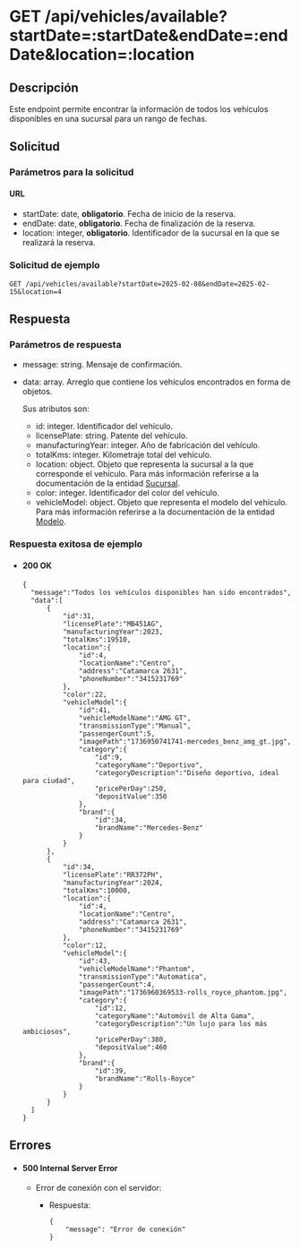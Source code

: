 # GET /api/vehicles/available?startDate=:startDate&endDate=:endDate&location=:location

## Descripción
Este endpoint permite encontrar la información de todos los vehículos disponibles en una sucursal para un rango de fechas.

## Solicitud

### Parámetros para la solicitud

#### URL

- startDate: date, **obligatorio**. Fecha de inicio de la reserva.
- endDate: date, **obligatorio**. Fecha de finalización de la reserva.
- location: integer, **obligatorio**. Identificador de la sucursal en la que se realizará la reserva.

### Solicitud de ejemplo

```
GET /api/vehicles/available?startDate=2025-02-08&endDate=2025-02-15&location=4
```

## Respuesta

### Parámetros de respuesta

- message: string. Mensaje de confirmación.
- data: array. Arreglo que contiene los vehículos encontrados en forma de objetos.

  Sus atributos son:

    - id: integer. Identificador del vehículo.
    - licensePlate: string. Patente del vehículo.
    - manufacturingYear: integer. Año de fabricación del vehículo.
    - totalKms: integer. Kilometraje total del vehículo.
    - location: object. Objeto que representa la sucursal a la que corresponde el vehículo. Para más información referirse a la documentación de la entidad [Sucursal](../../location/main/main.md).
    - color: integer. Identificador del color del vehículo.
    - vehicleModel: object. Objeto que representa el modelo del vehículo. Para más información referirse a la documentación de la entidad [Modelo](../../vehicle-model/main/main.md).

### Respuesta exitosa de ejemplo

- #### 200 OK

  ```
  {
    "message":"Todos los vehículos disponibles han sido encontrados",
    "data":[
        {
            "id":31,
            "licensePlate":"MB451AG",
            "manufacturingYear":2023,
            "totalKms":19510,
            "location":{
                "id":4,
                "locationName":"Centro",
                "address":"Catamarca 2631",
                "phoneNumber":"3415231769"
            },
            "color":22,
            "vehicleModel":{
                "id":41,
                "vehicleModelName":"AMG GT",
                "transmissionType":"Manual",
                "passengerCount":5,
                "imagePath":"1736950741741-mercedes_benz_amg_gt.jpg",
                "category":{
                    "id":9,
                    "categoryName":"Deportivo",
                    "categoryDescription":"Diseño deportivo, ideal para ciudad",
                    "pricePerDay":250,
                    "depositValue":350
                },
                "brand":{
                    "id":34,
                    "brandName":"Mercedes-Benz"
                }
            }
        },
        {
            "id":34,
            "licensePlate":"RR372PH",
            "manufacturingYear":2024,
            "totalKms":10000,
            "location":{
                "id":4, 
                "locationName":"Centro",
                "address":"Catamarca 2631",
                "phoneNumber":"3415231769"
            },
            "color":12,
            "vehicleModel":{
                "id":43,
                "vehicleModelName":"Phantom",
                "transmissionType":"Automatica",
                "passengerCount":4,
                "imagePath":"1736960369533-rolls_royce_phantom.jpg",
                "category":{
                    "id":12,
                    "categoryName":"Automóvil de Alta Gama",
                    "categoryDescription":"Un lujo para los más ambiciosos",
                    "pricePerDay":380,
                    "depositValue":460
                },
                "brand":{
                    "id":39,
                    "brandName":"Rolls-Royce"
                }
            }
        }
    ]
  }
    ```

## Errores

- #### 500 Internal Server Error

    - Error de conexión con el servidor:

        - Respuesta:

          ```
          {
              "message": "Error de conexión"
          }
          ```